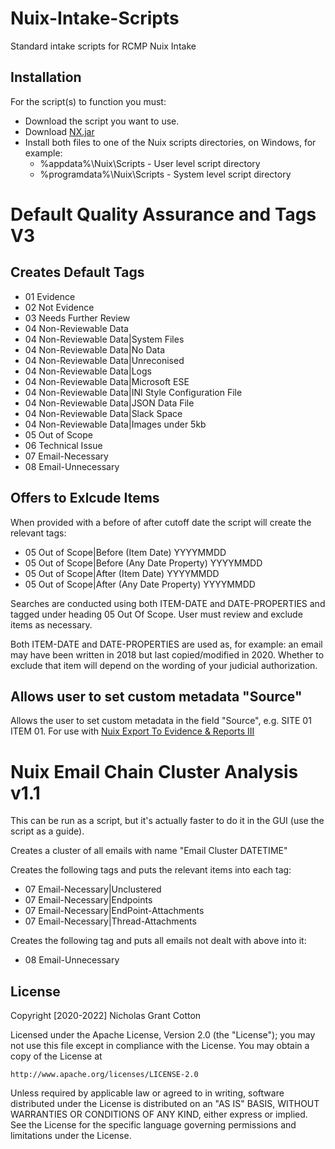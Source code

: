 # Nuix-Intake-Scripts
Standard intake scripts for RCMP Nuix Intake

## Installation
For the script(s) to function you must: 
- Download the script you want to use.
- Download [NX.jar](https://github.com/Nuix/Nx)
- Install both files to one of the Nuix scripts directories, on Windows, for example:
  - %appdata%\Nuix\Scripts - User level script directory
  - %programdata%\Nuix\Scripts - System level script directory

# Default Quality Assurance and Tags V3
## Creates Default Tags
- 01 Evidence
- 02 Not Evidence
- 03 Needs Further Review
- 04 Non-Reviewable Data
- 04 Non-Reviewable Data|System Files
- 04 Non-Reviewable Data|No Data
- 04 Non-Reviewable Data|Unreconised
- 04 Non-Reviewable Data|Logs
- 04 Non-Reviewable Data|Microsoft ESE
- 04 Non-Reviewable Data|INI Style Configuration File
- 04 Non-Reviewable Data|JSON Data File
- 04 Non-Reviewable Data|Slack Space
- 04 Non-Reviewable Data|Images under 5kb
- 05 Out of Scope 
- 06 Technical Issue
- 07 Email-Necessary
- 08 Email-Unnecessary

## Offers to Exlcude Items
When provided with a before of after cutoff date the script will create the relevant tags:
- 05 Out of Scope|Before (Item Date) YYYYMMDD
- 05 Out of Scope|Before (Any Date Property) YYYYMMDD
- 05 Out of Scope|After (Item Date) YYYYMMDD
- 05 Out of Scope|After (Any Date Property) YYYYMMDD

Searches are conducted using both ITEM-DATE and DATE-PROPERTIES and tagged under heading 05 Out Of Scope. User must review and exclude items as necessary.

Both ITEM-DATE and DATE-PROPERTIES are used as, for example: an email may have been written in 2018 but last copied/modified in 2020. Whether to exclude that item will depend on the wording of your judicial authorization.

## Allows user to set custom metadata "Source"
Allows the user to set custom metadata in the field "Source", e.g. SITE 01 ITEM 01. For use with [Nuix Export To Evidence & Reports III](https://github.com/nicholasgcotton/NuixExportToEvidence-Reports)

# Nuix Email Chain Cluster Analysis v1.1
This can be run as a script, but it's actually faster to do it in the GUI (use the script as a guide). 

Creates a cluster of all emails with name "Email Cluster DATETIME"

Creates the following tags and puts the relevant items into each tag:
- 07 Email-Necessary|Unclustered
- 07 Email-Necessary|Endpoints
- 07 Email-Necessary|EndPoint-Attachments
- 07 Email-Necessary|Thread-Attachments

Creates the following tag and puts all emails not dealt with above into it:
- 08 Email-Unnecessary

## License

Copyright [2020-2022] Nicholas Grant Cotton

Licensed under the Apache License, Version 2.0 (the "License");
you may not use this file except in compliance with the License.
You may obtain a copy of the License at

    http://www.apache.org/licenses/LICENSE-2.0

Unless required by applicable law or agreed to in writing, software
distributed under the License is distributed on an "AS IS" BASIS,
WITHOUT WARRANTIES OR CONDITIONS OF ANY KIND, either express or implied.
See the License for the specific language governing permissions and
limitations under the License.

